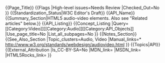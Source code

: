 {{Page_Title}}
{{Flags
|High-level issues=Needs Review
|Checked_Out=No
}}
{{Standardization_Status|W3C Editor's Draft}}
{{API_Name}}
{{Summary_Section|HTML5 audio-video elements. Also see "Related articles" below.}}
{{API_Listing}}
{{Concept_Listing
|Query=[[Category:Video]][[Category:Audio]][[Category:API_Objects]]
|Use_page_title=No
|List_all_subpages=No
}}
{{Notes_Section}}
{{See_Also_Section
|Topic_clusters=Audio, Video
|Manual_links=* http://www.w3.org/standards/webdesign/audiovideo.html
}}
{{Topics|API}}
{{External_Attribution
|Is_CC-BY-SA=No
|MDN_link=
|MSDN_link=
|HTML5Rocks_link=
}}